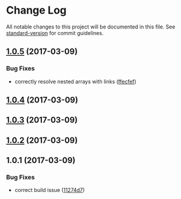 # Change Log

All notable changes to this project will be documented in this file. See [standard-version](https://github.com/conventional-changelog/standard-version) for commit guidelines.

<a name="1.0.5"></a>
## [1.0.5](https://github.com/danhayden/contentful-response-parser/compare/v1.0.4...v1.0.5) (2017-03-09)


### Bug Fixes

* correctly resolve nested arrays with links ([ffecfef](https://github.com/danhayden/contentful-response-parser/commit/ffecfef))



<a name="1.0.4"></a>
## [1.0.4](https://github.com/danhayden/contentful-response-parser/compare/v1.0.3...v1.0.4) (2017-03-09)



<a name="1.0.3"></a>
## [1.0.3](https://github.com/danhayden/contentful-response-parser/compare/v1.0.2...v1.0.3) (2017-03-09)



<a name="1.0.2"></a>
## [1.0.2](https://github.com/danhayden/contentful-response-parser/compare/v1.0.1...v1.0.2) (2017-03-09)



<a name="1.0.1"></a>
## 1.0.1 (2017-03-09)


### Bug Fixes

* correct build issue ([11274d7](https://github.com/danhayden/contentful-response-parser/commit/11274d7))

